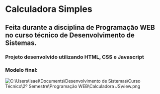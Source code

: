 # Calculadora Simples 
## Feita durante a disciplina de Programação WEB no curso técnico de Desenvolvimento de Sistemas.

### Projeto desenvolvido utilizando HTML, CSS e Javascript

### Modelo final:  

![C:\Users\isael\Documents\Desenvolvimento de Sistemas\Curso Técnico\2º Semestre\Programação WEB\Calculadora JS\view.png]()

